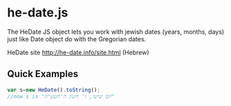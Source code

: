 # he-date.js

The HeDate JS object lets you work with jewish dates (years, months, days) just like Date object do with the Gregorian dates.

HeDate site http://he-date.info/site.html (Hebrew)

## Quick Examples

 ```javascript
var s=new HeDate().toString();
//now s is "יום שישי, ז' חשון ה'תשע"ה"
 ```
 
 